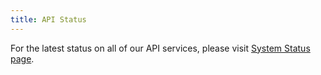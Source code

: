 ```yaml
---
title: API Status
---
```


For the latest status on all of our API services, please visit [System Status page](https://status.adobe.com/products/503496).

